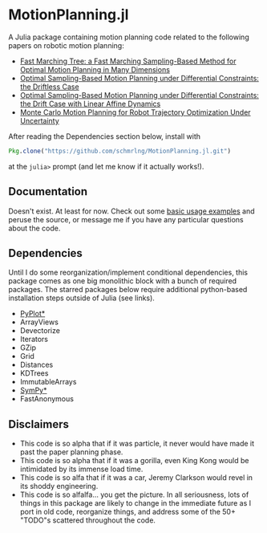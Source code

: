 # MotionPlanning.jl

<!-- [![Build Status](https://travis-ci.org/schmrlng/MotionPlanning.jl.svg?branch=master)](https://travis-ci.org/schmrlng/MotionPlanning.jl) -->

A Julia package containing motion planning code related to the following papers on robotic motion planning:
- [Fast Marching Tree: a Fast Marching Sampling-Based Method for Optimal Motion Planning in Many Dimensions](http://arxiv.org/abs/1306.3532)
- [Optimal Sampling-Based Motion Planning under Differential Constraints: the Driftless Case](http://arxiv.org/abs/1403.2483)
- [Optimal Sampling-Based Motion Planning under Differential Constraints: the Drift Case with Linear Affine Dynamics](http://arxiv.org/abs/1405.7421)
- [Monte Carlo Motion Planning for Robot Trajectory Optimization Under Uncertainty](http://arxiv.org/abs/1504.08053)

After reading the Dependencies section below, install with
```julia
Pkg.clone("https://github.com/schmrlng/MotionPlanning.jl.git")
```
at the ```julia>``` prompt (and let me know if it actually works!).

## Documentation
Doesn't exist. At least for now. Check out some [basic usage examples](http://nbviewer.ipython.org/github/schmrlng/MotionPlanning.jl/blob/master/doc/MotionPlanning.ipynb) and peruse the source, or message me if you have any particular questions about the code.

## Dependencies
Until I do some reorganization/implement conditional dependencies, this package comes as one big monolithic block with a bunch of required packages. The starred packages below require additional python-based installation steps outside of Julia (see links).
- [PyPlot*](https://github.com/stevengj/PyPlot.jl)
- ArrayViews
- Devectorize
- Iterators
- GZip
- Grid
- Distances
- KDTrees
- ImmutableArrays
- [SymPy*](https://github.com/jverzani/SymPy.jl)
- FastAnonymous

## Disclaimers
- This code is so alpha that if it was particle, it never would have made it past the paper planning phase.
- This code is so alpha that if it was a gorilla, even King Kong would be intimidated by its immense load time.
- This code is so alfa that if it was a car, Jeremy Clarkson would revel in its shoddy engineering.
- This code is so alfalfa... you get the picture.
In all seriousness, lots of things in this package are likely to change in the immediate future as I port in old code, reorganize things, and address some of the 50+ "TODO"s scattered throughout the code.

